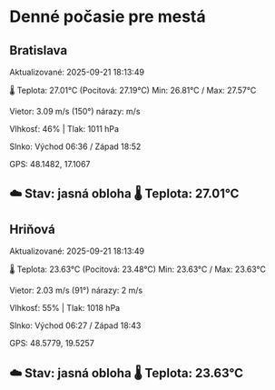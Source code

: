 ﻿# Denné počasie pre mestá

## Bratislava
Aktualizované: 2025-09-21 18:13:49

🌡️ Teplota: 27.01°C 
(Pocitová: 27.19°C)
Min: 26.81°C / Max: 27.57°C

Vietor: 3.09 m/s    (150°) 
nárazy:  m/s

Vlhkosť: 46% | Tlak: 1011 hPa

Slnko: Východ 06:36 / Západ 18:52

GPS: 48.1482, 17.1067

☁️ Stav: jasná obloha        🌡️ Teplota: 27.01°C
---

## Hriňová
Aktualizované: 2025-09-21 18:13:49

🌡️ Teplota: 23.63°C 
(Pocitová: 23.48°C)
Min: 23.63°C / Max: 23.63°C

Vietor: 2.03 m/s (91°)
nárazy: 2 m/s

Vlhkosť: 55% | Tlak: 1018 hPa

Slnko: Východ 06:27 / Západ 18:43

GPS: 48.5779, 19.5257

☁️ Stav: jasná obloha        🌡️ Teplota: 23.63°C
---

